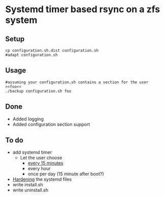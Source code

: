 # Systemd timer based rsync on a zfs system

## Setup

```
cp configuration.sh.dist configuration.sh
#adapt configuration.sh
```

## Usage

```
#assuming your configuration.sh contains a section for the user >>foo<<
./backup configuration.sh foo
```

## Done

* Added logging
* Added configuration section support

## To do

* add systemd timer
  * Let the user choose
    * [every 15 minutes](https://unix.stackexchange.com/questions/126786/systemd-timer-every-15-minutes)
    * every hour
    * once per day (15 minute after boot?)
* [Hardening](https://www.opensourcerers.org/2022/04/25/optimizing-a-systemd-service-for-security/) the systemd files
* write install.sh
* write uninstall.sh


